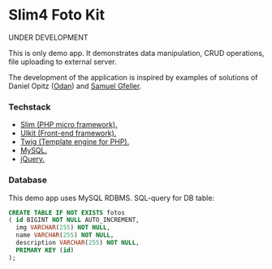 # Slim4 Foto Kit

UNDER DEVELOPMENT

This is only demo app. It demonstrates data manipulation, CRUD operations, 
file uploading to external server.

The development of the application is inspired by examples of solutions
of Daniel Opitz ([Odan](https://odan.github.io/about.html)) and [Samuel Gfeller](https://samuel-gfeller.ch/docs). 


### Techstack

* [Slim (PHP micro framework).](https://www.slimframework.com/)
* [UIkit (Front-end framework).](https://getuikit.com/)
* [Twig (Template engine for PHP).](https://twig.symfony.com/)
* [MySQL.](https://www.mysql.com/)
* [jQuery.](https://jquery.com/)


### Database

This demo app uses MySQL RDBMS. SQL-query for DB table:

```sql
CREATE TABLE IF NOT EXISTS fotos
( id BIGINT NOT NULL AUTO_INCREMENT,
  img VARCHAR(255) NOT NULL,
  name VARCHAR(255) NOT NULL,
  description VARCHAR(255) NOT NULL,
  PRIMARY KEY (id)
);
```
